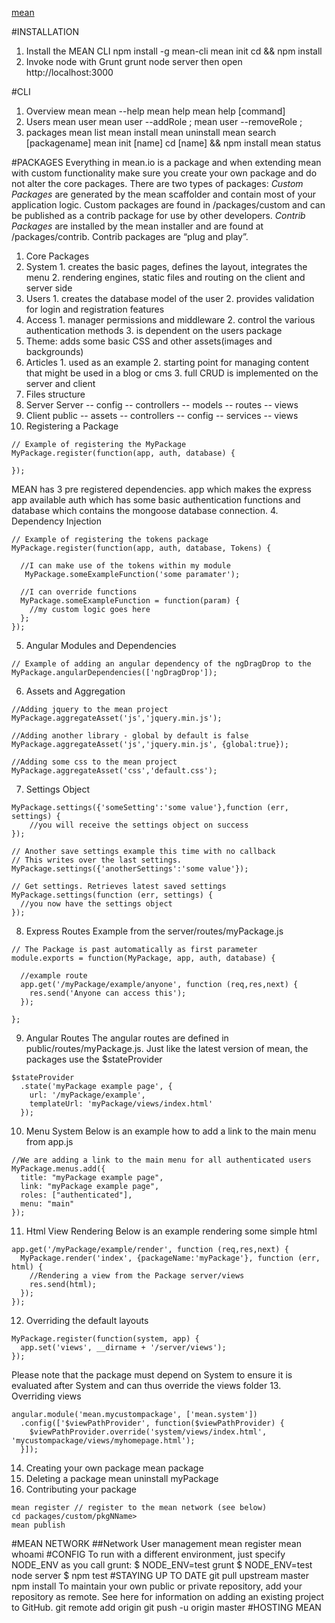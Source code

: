 [mean](http://learn.mean.io/)

#INSTALLATION
1. Install the MEAN CLI
npm install -g mean-cli
mean init <myApp>
cd <myApp> && npm install
2. Invoke node with Grunt
grunt
node server
then open http://localhost:3000

#CLI
1. Overview
mean
mean --help
mean help
mean help [command]
2. Users
mean user <email>
mean user <email> --addRole <role>;
mean user <email> --removeRole <role>;
3. packages
mean list
mean install <module>
mean uninstall <module>
mean search [packagename]
mean init [name]
cd [name] && npm install
mean status

#PACKAGES
Everything in mean.io is a package and when extending mean with custom functionality make sure you create your own package and do not alter the core packages.
There are two types of packages:
*Custom Packages* are generated by the mean scaffolder and contain most of your application logic. Custom packages are found in /packages/custom and can be published as a contrib package for use by other developers.
*Contrib Packages* are installed by the mean installer and are found at /packages/contrib. Contrib packages are “plug and play”.
1. Core Packages
  1. System
    1. creates the basic pages, defines the layout, integrates the menu
    2. rendering engines, static files and routing on the client and server side
  2. Users
    1. creates the database model of the user
    2. provides validation for login and registration features
  3. Access
    1. manager permissions and middleware
    2. control the various authentication methods
    3. is dependent on the users package
  4. Theme: adds some basic CSS and other assets(images and backgrounds)
  5. Articles
    1. used as an example
    2. starting point for managing content that might be used in a blog or cms
    3. full CRUD is implemented on the server and client
2. Files structure
  1. Server
    Server
    -- config
    -- controllers
    -- models
    -- routes
    -- views
  2. Client
    public
    -- assets
    -- controllers
    -- config
    -- services
    -- views
3. Registering a Package
```
// Example of registering the MyPackage
MyPackage.register(function(app, auth, database) {

});
```
MEAN has 3 pre registered dependencies. app which makes the express app available auth which has some basic authentication functions and database which contains the mongoose database connection.
4. Dependency Injection
```
// Example of registering the tokens package
MyPackage.register(function(app, auth, database, Tokens) {

  //I can make use of the tokens within my module
   MyPackage.someExampleFunction('some paramater');

  //I can override functions
  MyPackage.someExampleFunction = function(param) {
    //my custom logic goes here
  };
});
```
5. Angular Modules and Dependencies
```
// Example of adding an angular dependency of the ngDragDrop to the
MyPackage.angularDependencies(['ngDragDrop']);
```
6. Assets and Aggregation
```
//Adding jquery to the mean project
MyPackage.aggregateAsset('js','jquery.min.js');

//Adding another library - global by default is false
MyPackage.aggregateAsset('js','jquery.min.js', {global:true});

//Adding some css to the mean project
MyPackage.aggregateAsset('css','default.css');
```
7. Settings Object
```
MyPackage.settings({'someSetting':'some value'},function (err, settings) {
    //you will receive the settings object on success
});

// Another save settings example this time with no callback
// This writes over the last settings.
MyPackage.settings({'anotherSettings':'some value'});

// Get settings. Retrieves latest saved settings
MyPackage.settings(function (err, settings) {
  //you now have the settings object
});
```
8. Express Routes
Example from the server/routes/myPackage.js
```
// The Package is past automatically as first parameter
module.exports = function(MyPackage, app, auth, database) {

  //example route
  app.get('/myPackage/example/anyone', function (req,res,next) {
    res.send('Anyone can access this');
  });

};
```
9. Angular Routes
The angular routes are defined in public/routes/myPackage.js. Just like the latest version of mean, the packages use the $stateProvider
```
$stateProvider
  .state('myPackage example page', {
    url: '/myPackage/example',
    templateUrl: 'myPackage/views/index.html'
  });
```
10. Menu System
Below is an example how to add a link to the main menu from app.js
```
//We are adding a link to the main menu for all authenticated users
MyPackage.menus.add({
  title: "myPackage example page",
  link: "myPackage example page",
  roles: ["authenticated"],
  menu: "main"
});
```
11. Html View Rendering
Below is an example rendering some simple html
```
app.get('/myPackage/example/render', function (req,res,next) {
  MyPackage.render('index', {packageName:'myPackage'}, function (err, html) {
    //Rendering a view from the Package server/views
    res.send(html);
  });
});
```
12. Overriding the default layouts
```
MyPackage.register(function(system, app) {
  app.set('views', __dirname + '/server/views');
});
```
Please note that the package must depend on System to ensure it is evaluated after System and can thus override the views folder
13. Overriding views
```
angular.module('mean.mycustompackage', ['mean.system'])
  .config(['$viewPathProvider', function($viewPathProvider) {
    $viewPathProvider.override('system/views/index.html', 'mycustompackage/views/myhomepage.html');
  }]);
```
14. Creating your own package
mean package <packageName>
15. Deleting a package
mean uninstall myPackage
16. Contributing your package
```
mean register // register to the mean network (see below)
cd packages/custom/pkgNName>
mean publish
```
#MEAN NETWORK
##Network User management
mean register
mean whoami
#CONFIG
To run with a different environment, just specify NODE_ENV as you call grunt:
$ NODE_ENV=test grunt
$ NODE_ENV=test node server
$ npm test
#STAYING UP TO DATE
git pull upstream master
npm install
To maintain your own public or private repository, add your repository as remote. See here for information on adding an existing project to GitHub.
git remote add origin <remote repository URL>
git push -u origin master
#HOSTING MEAN





